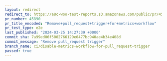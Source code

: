 ```yaml
---
layout: redirect
redirect_to: https://a8c-woo-test-reports.s3.amazonaws.com/public/pr/45890/e2e/index.html
pr_number: 45890
pr_title_encoded: "Remove+pull_request+trigger+for+metrics+workflow"
pr_test_type: e2e
last_published: "2024-03-25 14:27:39 +0000"
commit_sha: 7a99ed06f5002766129e0477bc940ae4b34e408d
commit_message: "Remove pull_request trigger"
branch_name: ci/disable-metrics-workflow-for-pull_request-trigger
passed: true
---
```

